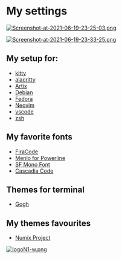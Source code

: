 # My settings

[![Screenshot-at-2021-06-19-23-25-03.png](https://i.postimg.cc/kXh75TQx/Screenshot-at-2021-06-19-23-25-03.png)](https://postimg.cc/w7JCfcbv)

[![Screenshot-at-2021-06-19-23-33-25.png](https://i.postimg.cc/N0BCvcKb/Screenshot-at-2021-06-19-23-33-25.png)](https://postimg.cc/5XKS8DqF)
## My setup for: 
* [kitty](https://github.com/kovidgoyal/kitty) 
* [alacritty](https://github.com/alacritty/alacritty) 
* [Artix](https://artixlinux.org/)
* [Debian](https://www.debian.org/)
* [Fedora](https://getfedora.org/)
* [Neovim](https://neovim.io/)
* [vscode](https://code.visualstudio.com/)
* [zsh](https://ohmyz.sh/)

## My favorite fonts
* [FiraCode](https://github.com/tonsky/FiraCode)
* [Menlo for Powerline](https://github.com/abertsch/Menlo-for-Powerline.git)
* [SF Mono Font](https://github.com/supercomputra/SF-Mono-Font.git)
* [Cascadia Code](https://github.com/microsoft/cascadia-code)

## Themes for terminal
* [Gogh](https://github.com/Mayccoll/Gogh.git)

## My themes favourites
* [Numix Project](https://github.com/numixproject)

[![logoN1-w.png](https://i.postimg.cc/bvwkKP8Y/logoN1-w.png)](https://github.com/Hec98)
